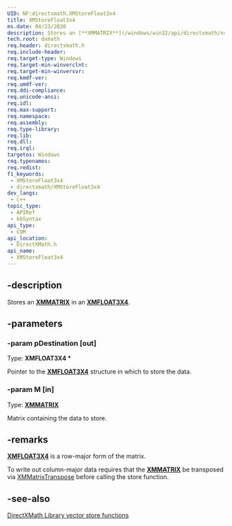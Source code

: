 ```yaml
---
UID: NF:directxmath.XMStoreFloat3x4
title: XMStoreFloat3x4
ms.date: 04/23/2020
description: Stores an [**XMMATRIX**](/windows/win32/api/directxmath/ns-directxmath-xmmatrix) in an [**XMFLOAT3X4**](/windows/win32/api/directxmath/ns-directxmath-xmfloat3x4).
tech.root: dxmath
req.header: directxmath.h
req.include-header: 
req.target-type: Windows
req.target-min-winverclnt: 
req.target-min-winversvr: 
req.kmdf-ver: 
req.umdf-ver: 
req.ddi-compliance: 
req.unicode-ansi: 
req.idl: 
req.max-support: 
req.namespace: 
req.assembly: 
req.type-library: 
req.lib: 
req.dll: 
req.irql: 
targetos: Windows
req.typenames: 
req.redist: 
f1_keywords:
 - XMStoreFloat3x4
 - directxmath/XMStoreFloat3x4
dev_langs:
 - c++
topic_type:
 - APIRef
 - kbSyntax
api_type:
 - COM
api_location:
 - DirectXMath.h
api_name:
 - XMStoreFloat3x4
---
```


## -description

Stores an [**XMMATRIX**](/windows/win32/api/directxmath/ns-directxmath-xmmatrix) in an [**XMFLOAT3X4**](/windows/win32/api/directxmath/ns-directxmath-xmfloat3x4).

## -parameters

### -param pDestination [out]

Type: **XMFLOAT3X4 \*** 

Pointer to the [**XMFLOAT3X4**](/windows/win32/api/directxmath/ns-directxmath-xmfloat3x4) structure in which to store the data.

### -param M [in]

Type: **[XMMATRIX](/windows/win32/api/directxmath/ns-directxmath-xmmatrix)**

Matrix containing the data to store.

## -remarks

[**XMFLOAT3X4**](/windows/win32/api/directxmath/ns-directxmath-xmfloat3x4) is a row-major form of the matrix.

To write out column-major data requires that the [**XMMATRIX**](/windows/win32/api/directxmath/ns-directxmath-xmmatrix) be transposed via  [XMMatrixTranspose](/windows/win32/api/directxmath/nf-directxmath-xmmatrixtranspose) before calling the store function.

## -see-also

[DirectXMath Library vector store functions](/windows/win32/dxmath/ovw-xnamath-reference-functions-storage)

